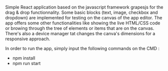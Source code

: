 Simple React application based on the javascript framework grapesjs for the drag & drop functionnality. Some basic blocks (text, image, checkbox and dropdown) are implemented for testing on the canvas of the app editor. The app offers some other functionalities like showing the live HTML/CSS code or browing through the tree of elements or items that are on the canvas. There's also a device manager tat changes the canva's dimensions for a responsive approach.

In order to run the app, simply input the following commands on the CMD :

- npm install
- npm run start
